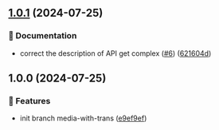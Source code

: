 ## [1.0.1](https://github.com/jaychoww/docs-demo/compare/v1.0.0-media-with-trans...v1.0.1-media-with-trans) (2024-07-25)

### 📝 Documentation

* correct the description of API get complex ([#6](https://github.com/jaychoww/docs-demo/issues/6)) ([621604d](https://github.com/jaychoww/docs-demo/commit/621604d471d74ecc4e7bd203e3203d1f9f7afa40))

## 1.0.0 (2024-07-25)

### 🚀 Features

* init branch media-with-trans ([e9ef9ef](https://github.com/jaychoww/docs-demo/commit/e9ef9ef6b4eac210bf91a09eac5ba874e484997d))
